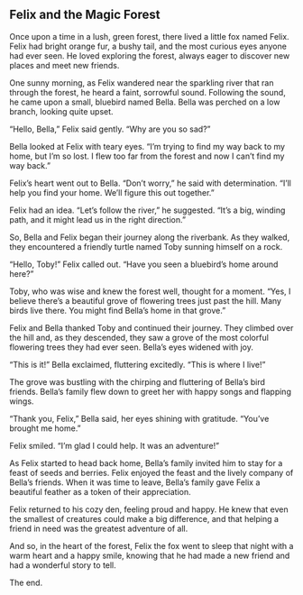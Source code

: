 ## Felix and the Magic Forest

Once upon a time in a lush, green forest, there lived a little fox named Felix. Felix had bright orange fur, a bushy tail, and the most curious eyes anyone had ever seen. He loved exploring the forest, always eager to discover new places and meet new friends.

One sunny morning, as Felix wandered near the sparkling river that ran through the forest, he heard a faint, sorrowful sound. Following the sound, he came upon a small, bluebird named Bella. Bella was perched on a low branch, looking quite upset.

“Hello, Bella,” Felix said gently. “Why are you so sad?”

Bella looked at Felix with teary eyes. “I’m trying to find my way back to my home, but I’m so lost. I flew too far from the forest and now I can’t find my way back.”

Felix’s heart went out to Bella. “Don’t worry,” he said with determination. “I’ll help you find your home. We’ll figure this out together.”

Felix had an idea. “Let’s follow the river,” he suggested. “It’s a big, winding path, and it might lead us in the right direction.”

So, Bella and Felix began their journey along the riverbank. As they walked, they encountered a friendly turtle named Toby sunning himself on a rock.

“Hello, Toby!” Felix called out. “Have you seen a bluebird’s home around here?”

Toby, who was wise and knew the forest well, thought for a moment. “Yes, I believe there’s a beautiful grove of flowering trees just past the hill. Many birds live there. You might find Bella’s home in that grove.”

Felix and Bella thanked Toby and continued their journey. They climbed over the hill and, as they descended, they saw a grove of the most colorful flowering trees they had ever seen. Bella’s eyes widened with joy.

“This is it!” Bella exclaimed, fluttering excitedly. “This is where I live!”

The grove was bustling with the chirping and fluttering of Bella’s bird friends. Bella’s family flew down to greet her with happy songs and flapping wings.

“Thank you, Felix,” Bella said, her eyes shining with gratitude. “You’ve brought me home.”

Felix smiled. “I’m glad I could help. It was an adventure!”

As Felix started to head back home, Bella’s family invited him to stay for a feast of seeds and berries. Felix enjoyed the feast and the lively company of Bella’s friends. When it was time to leave, Bella’s family gave Felix a beautiful feather as a token of their appreciation.

Felix returned to his cozy den, feeling proud and happy. He knew that even the smallest of creatures could make a big difference, and that helping a friend in need was the greatest adventure of all.

And so, in the heart of the forest, Felix the fox went to sleep that night with a warm heart and a happy smile, knowing that he had made a new friend and had a wonderful story to tell.

The end.
